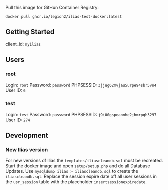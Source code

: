 Pull this image for GitHun Container Registry:
```
docker pull ghcr.io/legion2/ilias-test-docker:latest
```

## Getting Started

client_id: `myilias`

## Users
### root
Login: `root`
Password: `password`
PHPSESSID: `3jjug62mvjau5urpe94sbr5vn4`
User ID: `6`

### test
Login: `test`
Password: `password`
PHPSESSID: `j9i00gspeannhe2jhmrpqh3297`
User ID: `274`

## Development
### New Ilias version
For new versions of Ilias the `templates/iliascleandb.sql` must be recreated.
Start the docker image and open `setup/setup.php` and do all Database Updates.
Use `mysqldump ilias > iliascleandb.sql` to create the `iliascleandb.sql`.
Replace the session expire date off all user sessions in the `usr_session` table with the placeholder `insertsessionexpiredate`.
